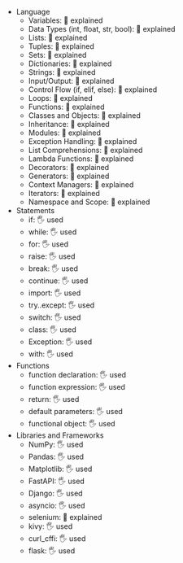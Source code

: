 
- Language
  - Variables: 🙋 explained
  - Data Types (int, float, str, bool): 🙋 explained
  - Lists: 🙋 explained
  - Tuples: 🙋 explained
  - Sets: 🙋 explained
  - Dictionaries: 🙋 explained
  - Strings: 🙋 explained
  - Input/Output: 🙋 explained
  - Control Flow (if, elif, else): 🙋 explained
  - Loops: 🙋 explained
  - Functions: 🙋 explained
  - Classes and Objects: 🙋 explained
  - Inheritance: 🙋 explained
  - Modules: 🙋 explained
  - Exception Handling: 🙋 explained
  - List Comprehensions: 🙋 explained
  - Lambda Functions: 🙋 explained
  - Decorators: 🙋 explained
  - Generators: 🙋 explained
  - Context Managers: 🙋 explained
  - Iterators: 🙋 explained
  - Namespace and Scope: 🙋 explained
- Statements
  - if: 🖐️ used
  - while: 🖐️ used
  - for: 🖐️ used
  - raise: 🖐️ used
  - break: 🖐️ used
  - continue: 🖐️ used
  - import: 🖐️ used
  - try..except: 🖐️ used
  - switch: 🖐️ used
  - class: 🖐️ used
  - Exception: 🖐️ used
  - with: 🖐️ used
- Functions
  - function declaration: 🖐️ used
  - function expression: 🖐️ used
  - return: 🖐️ used
  - default parameters: 🖐️ used
  - functional object: 🖐️ used
- Libraries and Frameworks
  - NumPy: 🖐️ used
  - Pandas: 🖐️ used
  - Matplotlib: 🖐️ used
  - FastAPI: 🖐️ used
  - Django: 🖐️ used
  - asyncio: 🖐️ used
  - selenium: 🙋 explained
  - kivy: 🖐️ used
  - curl_cffi: 🖐️ used
  - flask: 🖐️ used
